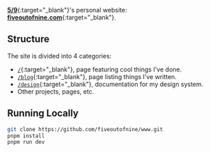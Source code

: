 [**5/9**](https://twitter.com/fiveoutofnine){:target="_blank"}'s personal website: [**fiveoutofnine.com**](https://fiveoutofnine.com){:target="_blank"}.

## Structure

The site is divided into 4 categories:

- [`/`](https://fiveoutofnine.com){:target="_blank"}, page featuring cool things I've done.
- [`/blog`](https://fiveoutofnine.com/blog){:target="_blank"}, page listing things I've written.
- [`/design`](https://fiveoutofnine.com/design){:target="_blank"}, documentation for my design system.
- Other projects, pages, etc.

## Running Locally

```sh
git clone https://github.com/fiveoutofnine/www.git
pnpm install
pnpm run dev
```
